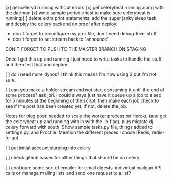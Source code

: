 [x] get celeryd running without errors
[x] get celerybeat running along with the daemon
[x] write sample periodic test to make sure celerybeat is running
[ ] delete extra print statements, 
add the super janky sleep task, and 
deploy the celery backend on prod! 
after deploy: 
  - don't forget to reconfigure my procfile, don't need debug-level stuff
  - don't forget to set stream back to 'announce'

DON'T FORGET TO PUSH TO THE MASTER BRANCH ON STAGING




Once I get this up and running I just need to write tasks to handle the stuff, and then test that and deploy! 

[ ] do i need more dynos? I think this means I'm now using 2 but I'm not sure. 

[ ] can you make a holder stream and not start consuming it until the end of some process? ask jori. I could always just have it queue up a job to sleep for 5 minutes at the beginning of the script, then make each job check to see if the post has been created yet. if not, delete the job. 

Notes for blog post: needed to scale the worker process on Heroku (and get the celerybeat up and running with in with the -b flag), plus migrate dj-celery forward with south. Show sample tasks.py file, things added to settings.py, and Procfile. Mention the different pieces I chose (Redis, redis-to-go)



[ ] put initial account slurping into celery

[ ] check github issues for other things that should be on celery

[ ] configure some sort of emailer for email digests. individual mailgun API calls or manage mailing lists and send one request to a list?